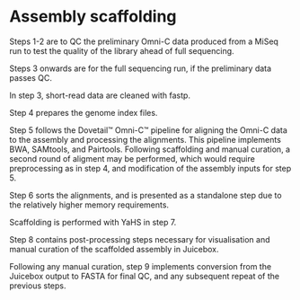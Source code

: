 # Assembly scaffolding

Steps 1-2 are to QC the preliminary Omni-C data produced from a MiSeq run to test the quality of the library ahead of full sequencing. 

Steps 3 onwards are for the full sequencing run, if the preliminary data passes QC. 

In step 3, short-read data are cleaned with fastp.

Step 4 prepares the genome index files.

Step 5 follows the Dovetail™ Omni-C™ pipeline for aligning the Omni-C data to the assembly and processing the alignments. This pipeline implements BWA, SAMtools, and Pairtools. 
Following scaffolding and manual curation, a second round of aligment may be performed, which would require preprocessing as in step 4, and modification of the assembly inputs for step 5.

Step 6 sorts the alignments, and is presented as a standalone step due to the relatively higher memory requirements. 

Scaffolding is performed with YaHS in step 7.

Step 8 contains post-processing steps necessary for visualisation and manual curation of the scaffolded assembly in Juicebox. 

Following any manual curation, step 9 implements conversion from the Juicebox output to FASTA for final QC, and any subsequent repeat of the previous steps. 

